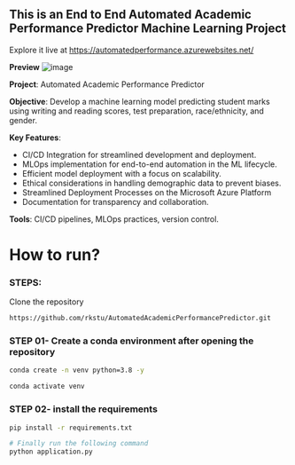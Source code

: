 ## This is an End to End Automated Academic Performance Predictor Machine Learning Project
Explore it live at https://automatedperformance.azurewebsites.net/

**Preview**
![image](https://github.com/rkstu/AutomatedAcademicPerformancePredictor/assets/93584728/e6748b3b-c022-486d-9c72-adfb9acfa8c9)


**Project**: Automated Academic Performance Predictor

**Objective**: Develop a machine learning model predicting student marks using writing and reading scores, test preparation, race/ethnicity, and gender.

**Key Features**:
- CI/CD Integration for streamlined development and deployment.
- MLOps implementation for end-to-end automation in the ML lifecycle.
- Efficient model deployment with a focus on scalability.
- Ethical considerations in handling demographic data to prevent biases.
- Streamlined Deployment Processes on the Microsoft Azure Platform
- Documentation for transparency and collaboration.
    
**Tools**: CI/CD pipelines, MLOps practices, version control.

# How to run?
### STEPS:

Clone the repository

```bash
https://github.com/rkstu/AutomatedAcademicPerformancePredictor.git
```
### STEP 01- Create a conda environment after opening the repository

```bash
conda create -n venv python=3.8 -y
```

```bash
conda activate venv
```

### STEP 02- install the requirements
```bash
pip install -r requirements.txt
```


```bash
# Finally run the following command
python application.py
```


